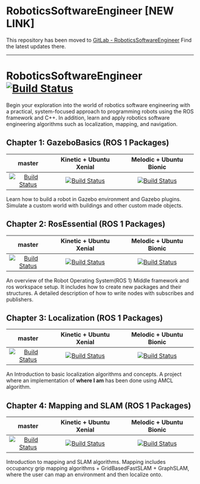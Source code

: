 # RoboticsSoftwareEngineer [NEW LINK]

This repository has been moved to [GitLab - RoboticsSoftwareEngineer](https://gitlab.com/ptiwari0664/RoboticsSoftwareEngineer)
Find the latest updates there.

----

# RoboticsSoftwareEngineer [![Build Status][ci-image]][ci]
Begin your exploration into the world of robotics software engineering with a practical, system-focused approach to programming robots using the ROS framework and C++. In addition, learn and apply robotics software engineering algorithms such as localization, mapping, and navigation.
## Chapter 1: GazeboBasics (ROS 1 Packages) 
|master|Kinetic + Ubuntu Xenial|Melodic + Ubuntu Bionic|
|:---:|:---:|:---:|
|[![Build Status][ci-image]][ci]|[![Build Status][ci-image]][ci]|[![Build Status](https://travis-ci.org/ROBOTIS-GIT/turtlebot3.svg?branch=ros2-devel)](https://travis-ci.org/ROBOTIS-GIT/turtlebot3)|

Learn how to build a robot in Gazebo environment and Gazebo plugins. Simulate a custom world with buildings and other custom made objects.

## Chapter 2: RosEssential (ROS 1 Packages) 
|master|Kinetic + Ubuntu Xenial|Melodic + Ubuntu Bionic|
|:---:|:---:|:---:|
|[![Build Status][ci-image]][ci]|[![Build Status][ci-image]][ci]|[![Build Status](https://travis-ci.org/ROBOTIS-GIT/turtlebot3.svg?branch=ros2-devel)](https://travis-ci.org/ROBOTIS-GIT/turtlebot3)|

An overview of the Robot Operating System(ROS 1) Middle framework and ros workspace setup. It includes how to create new packages and their structures. A detailed description of how to write nodes with subscribes and publishers.

## Chapter 3: Localization (ROS 1 Packages) 
|master|Kinetic + Ubuntu Xenial|Melodic + Ubuntu Bionic|
|:---:|:---:|:---:|
|[![Build Status][ci-image]][ci]|[![Build Status][ci-image]][ci]|[![Build Status](https://travis-ci.org/ROBOTIS-GIT/turtlebot3.svg?branch=ros2-devel)](https://travis-ci.org/ROBOTIS-GIT/turtlebot3)|

An Introduction to basic localization algorithms and concepts. A project where an implementation of **where I am** has been done using AMCL algorithm.

## Chapter 4: Mapping and SLAM (ROS 1 Packages) 
|master|Kinetic + Ubuntu Xenial|Melodic + Ubuntu Bionic|
|:---:|:---:|:---:|
|[![Build Status][ci-image]][ci]|[![Build Status][ci-image]][ci]|[![Build Status](https://travis-ci.org/ROBOTIS-GIT/turtlebot3.svg?branch=ros2-devel)](https://travis-ci.org/ROBOTIS-GIT/turtlebot3)|

Introduction to mapping and SLAM algorithms. Mapping includes occupancy grip mapping algorithms + GridBasedFastSLAM + GraphSLAM, where the user can map an environment and then localize onto.  

[community]: https://thoughtbot.com/community?utm_source=github
[hire]: https://thoughtbot.com/hire-us?utm_source=github
[ci-image]: https://travis-ci.org/thoughtbot/factory_bot.svg
[ci]: https://travis-ci.org/thoughtbot/factory_bot?branch=master
[grade-image]: https://codeclimate.com/github/thoughtbot/factory_bot/badges/gpa.svg
[grade]: https://codeclimate.com/github/thoughtbot/factory_bot
[version-image]: https://badge.fury.io/rb/factory_bot.svg
[version]: https://badge.fury.io/rb/factory_bot
[hound-badge-image]: https://img.shields.io/badge/Reviewed_by-Hound-8E64B0.svg
[hound]: https://houndci.com

